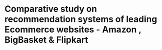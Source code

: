 # Comparative study on recommendation systems of leading Ecommerce websites - Amazon , BigBasket & Flipkart

